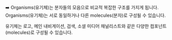 ➡️ Organisms(유기체)는 분자들의 모음으로 비교적 복잡한 구조를 가지게 됩니다. Organisms(유기체)는 서로 동일하거나 다른 molecules(분자)로 구성될 수 있습니다.

유기체는 로고, 메인 내비게이션, 검색, 소셜 미디어 채널리스트와 같은 다양한 컴포넌트(molecules)로 구성될 수 있습니다.